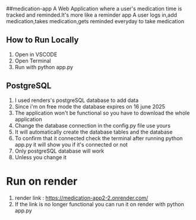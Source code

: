 ##medication-app 
A Web Application where a user's medication time is tracked and reminded.It's more like a reminder app
A user logs in,add medication,takes medication,gets reminded everyday to take medication

## How to Run Locally
1. Open in VSCODE
2. Open Terminal
3. Run with python app.py


## PostgreSQL 
1. I used renders's postgreSQL database to add data
2. Since i'm on free mode the database expires on 16 june 2025
3. The application won't be functional so you have to download the whole application
4. Change the database connection in the config.py file use yours
5. It will automatically create the database tables and the database
6. To confirm that it connected check the terminal after running python app.py it will show you if it's connected or not
7. Only postgreSQL database will work
8. Unless you change it 
 
# Run on render 
1. render link : https://medication-app2-2.onrender.com/
2. If the link is no longer functional you can run it on render with python app.py 

